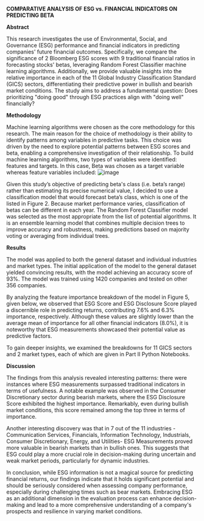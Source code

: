 **COMPARATIVE ANALYSIS OF ESG vs. FINANCIAL INDICATORS ON PREDICTING BETA**


**Abstract**

This research investigates the use of Environmental, Social, and Governance (ESG) performance and financial indicators in predicting companies' future financial outcomes. Specifically, we compare the significance of 2 Bloomberg ESG scores with 9 traditional financial ratios in forecasting stocks' betas, leveraging Random Forest Classifier machine learning algorithms. Additionally, we provide valuable insights into the relative importance in each of the 11 Global Industry Classification Standard (GICS) sectors, differentiating their predictive power in bullish and bearish market conditions.
The study aims to address a fundamental question: Does prioritizing "doing good" through ESG practices align with "doing well" financially?


**Methodology**

Machine learning algorithms were chosen as the core methodology for this research. The main reason for the choice of methodology is their ability to identify patterns among variables in predictive tasks. This choice was driven by the need to explore potential patterns between ESG scores and beta, enabling a comprehensive investigation of their relationship.
To build machine learning algorithms, two types of variables were identified: features and targets. In this case, Beta was chosen as a target variable whereas feature variables included:
![image](https://github.com/DKodirova/ESG-vs.-Financial-Indicators-in-Predicting-Market-Returns/assets/141365455/a98200b3-8549-4787-8470-8422f704da8a)

Given this study’s objective of predicting beta's class (i.e. beta’s range) rather than estimating its precise numerical value, I decided to use a classification model that would forecast beta’s class, which is one of the listed in Figure 2. Because market performance varies, classification of betas can be different in each year. 
The Random Forest Classifier model was selected as the most appropriate from the list of potential algorithms. It is an ensemble learning model that combines multiple decision trees to improve accuracy and robustness, making predictions based on majority voting or averaging from individual trees.


**Results**

The model was applied to both the general dataset and individual industries and market types. 
The initial application of the model to the general dataset yielded convincing results, with the model achieving an accuracy score of 93%. The model was trained using 1420 companies and tested on other 356 companies.

By analyzing the feature importance breakdown of the model in Figure 5, given below, we observed that ESG Score and ESG Disclosure Score  played a discernible role in predicting returns, contributing 7.6% and 6.3% importance, respectively. Although these values are slightly lower than the average mean of importance for all other financial indicators (8.0%), it is noteworthy that ESG measurements showcased their potential value as predictive factors.

To gain deeper insights, we examined the breakdowns for 11 GICS sectors and 2 market types, each of which are given in Part II Python Notebooks.


**Discussion**

The findings from this analysis revealed interesting patterns: there were instances where ESG measurements surpassed traditional indicators in terms of usefulness. A notable example was observed in the Consumer Discretionary sector during bearish markets, where the ESG Disclosure Score exhibited the highest importance. Remarkably, even during bullish market conditions, this score remained among the top three in terms of importance.

Another interesting discovery was that in 7 out of the 11 industries - Communication Services, Financials, Information Technology, Industrials, Consumer Discretionary, Energy, and Utilities-  ESG Measurements proved more valuable in bearish markets than in bullish ones. This suggests that ESG could play a more crucial role in decision-making during uncertain and weak market periods, particularly for dynamic industries. 

In conclusion, while ESG information is not a magical source  for predicting financial returns, our findings indicate that it holds significant potential and should be seriously considered when assessing company performance, especially during challenging times such as bear markets. Embracing ESG as an additional dimension in the evaluation process can enhance decision-making and lead to a more comprehensive understanding of a company's prospects and resilience in varying market conditions.




